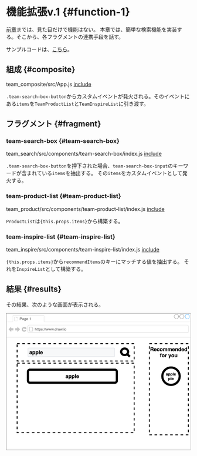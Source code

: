 # 機能拡張v.1 {#function-1}

[前章](./03_styling.html)までは、見た目だけで機能はない。
本章では、簡単な検索機能を実装する。そこから、各フラグメントの連携手段を話す。

<!-- textlint-disable -->

サンプルコードは、[こちら](https://github.com/Silver-birder/Introduction_to_Micro_Frontends/tree/main/contents/tutorial/23_build_time_composition_tutorial/src/04_function_1/)。

<!-- textlint-enable -->

## 組成 {#composite}

team_composite/src/App.js
[include](./src/04_function_1/src/team_composite/src/App.js)

`.team-search-box-button`からカスタムイベントが発火される。そのイベントにある`items`を`TeamProductList`と`TeamInspireList`に引き渡す。

## フラグメント {#fragment}
### team-search-box {#team-search-box}

team_search/src/components/team-search-box/index.js
[include](./src/04_function_1/src/team_search/src/components/team-search-box/index.js)

`.team-search-box-button`を押下された場合、`team-search-box-input`のキーワードが含まれている`items`を抽出する。
その`items`をカスタムイベントとして発火する。

### team-product-list {#team-product-list}

<!-- textlint-disable -->

team_product/src/components/team-product-list/index.js
[include](./src/04_function_1/src/team_product/src/components/team-product-list/index.js)

<!-- textlint-enable -->

`ProductList`は`{this.props.items}`から構築する。

### team-inspire-list {#team-inspire-list}

<!-- textlint-disable -->

team_inspire/src/components/team-inspire-list/index.js
[include](./src/04_function_1/src/team_inspire/src/components/team-inspire-list/index.js)

<!-- textlint-enable -->

`{this.props.items}`から`recommendItems`のキーにマッチする値を抽出する。
それを`InspireList`として構築する。

## 結果 {#results}

その結果、次のような画面が表示される。

![04_function_1_client_side_composition_tutorial](../../../assets/images/drawio/tutorial/04_function_1_build_time_composition_tutorial.png)